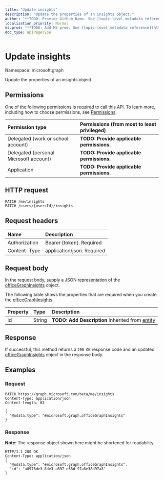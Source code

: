 ```yaml
---
title: "Update insights"
description: "Update the properties of an insights object."
author: "**TODO: Provide Github Name. See [topic-level metadata reference](https://msgo.azurewebsites.net/add/document/guidelines/metadata.html#topic-level-metadata)**"
localization_priority: Normal
ms.prod: "**TODO: Add MS prod. See [topic-level metadata reference](https://msgo.azurewebsites.net/add/document/guidelines/metadata.html#topic-level-metadata)**"
doc_type: apiPageType
---
```


# Update insights

Namespace: microsoft.graph

Update the properties of an insights object.

## Permissions
One of the following permissions is required to call this API. To learn more, including how to choose permissions, see [Permissions](/concepts/permissions-reference.md).

|Permission type|Permissions (from most to least privileged)|
|:---|:---|
|Delegated (work or school account)|**TODO: Provide applicable permissions.**|
|Delegated (personal Microsoft account)|**TODO: Provide applicable permissions.**|
|Application|**TODO: Provide applicable permissions.**|

## HTTP request
<!-- {
  "blockType": "ignored"
}
-->
``` http
PATCH /me/insights
PATCH /users/{usersId}/insights
```

## Request headers
|Name|Description|
|:---|:---|
|Authorization|Bearer {token}. Required|
|Content-Type|application/json. Required|

## Request body
In the request body, supply a JSON representation of the [officeGraphInsights](../resources/officegraphinsights.md) object.

The following table shows the properties that are required when you create the [officeGraphInsights](../resources/officegraphinsights.md).

|Property|Type|Description|
|:---|:---|:---|
|id|String|**TODO: Add Description** Inherited from [entity](../resources/entity.md)|



## Response
If successful, this method returns a `200 OK` response code and an updated [officeGraphInsights](../resources/officegraphinsights.md) object in the response body.

## Examples

### Request
<!-- {
  "blockType": "request",
  "name": "update_insights"
}
-->
``` http
PATCH https://graph.microsoft.com/beta/me/insights
Content-Type: application/json
Content-length: 61

{
  "@odata.type": "#microsoft.graph.officeGraphInsights"
}
```

### Response
**Note:** The response object shown here might be shortened for readability.
<!-- {
  "blockType": "response",
  "truncated": true
}
-->
``` http
HTTP/1.1 200 OK
Content-Type: application/json
{
  "@odata.type": "#microsoft.graph.officeGraphInsights",
  "id": "a8978de3-8de3-a897-e38d-97a8e38d97a8"
}
```

